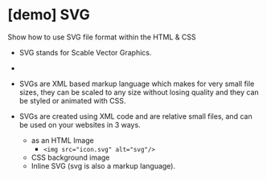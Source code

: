 # [demo] SVG

Show how to use SVG file format within the HTML &amp; CSS


- SVG stands for Scable Vector Graphics.
- 
- SVGs are XML based markup language which makes for very small file sizes, they can be scaled to any size without losing quality and they can be styled or
animated with CSS.

- SVGs are created using XML code and are relative small files, and can be used on your websites in 3 ways.
  - as an HTML Image 
    - ``` <img src="icon.svg" alt="svg"/> ```
  - CSS background image
  - Inline SVG (svg is also a markup language).
